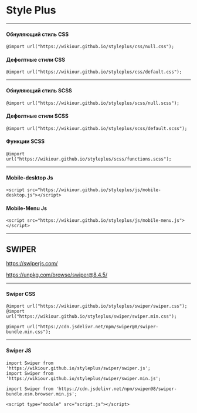 # Style Plus
---
#### Обнуляющий стиль CSS
```
@import url("https://wikiour.github.io/styleplus/css/null.css");
```

#### Дефолтные стили CSS
```
@import url("https://wikiour.github.io/styleplus/css/default.css");
```

---------------------------------------------------------------------
#### Обнуляющий стиль SCSS
```
@import url("https://wikiour.github.io/styleplus/scss/null.scss");
```

#### Дефолтные стили SCSS
```
@import url("https://wikiour.github.io/styleplus/scss/default.scss");
```
#### Функции SCSS
```
@import url("https://wikiour.github.io/styleplus/scss/functions.scss");
```

--------------------------------------------------------------------
#### Mobile-desktop Js
```
<script src="https://wikiour.github.io/styleplus/js/mobile-desktop.js"></script>
```
#### Mobile-Menu Js
```
<script src="https://wikiour.github.io/styleplus/js/mobile-menu.js"></script>
```
--------------------------------------------------------------------


## SWIPER

https://swiperjs.com/

https://unpkg.com/browse/swiper@8.4.5/

--------------------------------------------------------------------
#### Swiper CSS
```
@import url("https://wikiour.github.io/styleplus/swiper/swiper.css");
@import url("https://wikiour.github.io/styleplus/swiper/swiper.min.css");

@import url("https://cdn.jsdelivr.net/npm/swiper@8/swiper-bundle.min.css");
```
--------------------------------------------------------------------
#### Swiper JS

```
import Swiper from 'https://wikiour.github.io/styleplus/swiper/swiper.js';
import Swiper from 'https://wikiour.github.io/styleplus/swiper/swiper.min.js';

import Swiper from 'https://cdn.jsdelivr.net/npm/swiper@8/swiper-bundle.esm.browser.min.js';
```

```
<script type="module" src="script.js"></script>
```